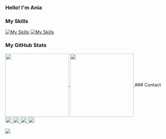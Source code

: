### Hello! I'm Ania

### My Skills
[![My Skills](https://skillicons.dev/icons?i=js,html,css,sass,react,nodejs,styledcomponents,svg,git,figma,mongodb,postman,vscode)](https://skillicons.dev)
[![My Skills](https://skillicons.dev/icons?i=github,linkedin,discord)](https://skillicons.dev)

### My GitHub Stats

<a href="https://github.com/annamowinska/github-readme-stats">
  <img height=200 align="center" src="https://github-readme-stats.vercel.app/api?username=annamowinska&show_icons=true&theme=merko&bg_color=00000000" />
</a>
<a href="https://github.com/annamowinska/convoychat">
  <img height=200 align="center" src="https://github-readme-stats.vercel.app/api/top-langs?username=annamowinska&layout=compact&langs_count=8&card_width=320&show_icons=true&theme=merko&bg_color=00000000" />
</a>
### Contact
<a href="https://www.linkedin.com/in/annamowinska/">
  <img height=20 src="https://skillicons.dev/icons?i=linkedin" />
</a>
<a href="https://www.linkedin.com/in/annamowinska/">
  <img height=20 src="https://skillicons.dev/icons?i=linkedin" />
</a>
<a href="https://github.com/annamowinska">
  <img height=20 src="https://skillicons.dev/icons?i=github" />
</a>
<a href="https://discord.com/api/guilds/1151453259240849439/widget.json">
  <img height=20 src="https://skillicons.dev/icons?i=discord" />
</a>


![](https://komarev.com/ghpvc/?username=annamowinska&color=green)
